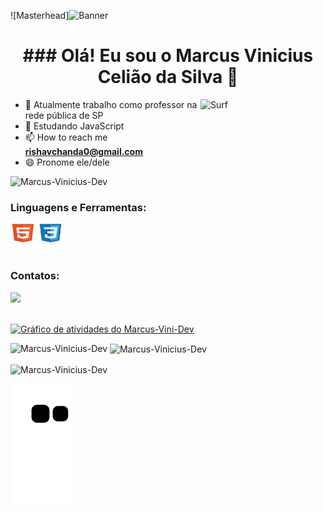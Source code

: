 ![Masterhead]![Banner](https://user-images.githubusercontent.com/114368047/194932039-d252774c-8987-426a-bbd1-fc875b5ee6c9.jpg)
<h1 align="center">### Olá! Eu sou o Marcus Vinicius Celião da Silva 👋</h1>

<img align="right" alt="Surf" height="200" width="200"  src="https://user-images.githubusercontent.com/114368047/194947774-51ca199c-92c4-4d00-9331-ead29e353a66.png">

- 🔭 Atualmente trabalho como professor na rede pública de SP
- 🌱 Estudando JavaScript
- 📫 How to reach me **rishavchanda0@gmail.com**
- 😄 Pronome ele/dele

<p align="left"> <img src="https://komarev.com/ghpvc/?username=Marcus-Vinicius-Dev&label=Profile%20views&color=0e75b6&style=flat" alt="Marcus-Vinicius-Dev" /> </p>

<h3 align="left">Linguagens e Ferramentas:</h3>
<div align="left" style="display: inline_block">
  <img alt="Marcus-HTML" height="30" width="40" src="https://raw.githubusercontent.com/devicons/devicon/master/icons/html5/html5-original.svg">
  <img alt="Marcus-CSS" height="30" width="40" src="https://raw.githubusercontent.com/devicons/devicon/master/icons/css3/css3-original.svg">
</div><br>
  
<h3 align="left">Contatos:</h3>
<div align="left" style="display: inline_block"> 
  <a href = "mailto:marcus.vini.dev@gmail.com"><img src="https://img.shields.io/badge/-Gmail-%23333?style=for-the-badge&logo=gmail&logoColor=white" target="_blank"></a>
</div><br>

[![Gráfico de atividades do Marcus-Vini-Dev](https://activity-graph.herokuapp.com/graph?username=Marcus-Vinicius-Dev&&theme=xcode)](https://github.com/Marcus-Vinicius-Dev)
  
  <p><img align="left" src="https://github-readme-stats.vercel.app/api/top-langs?username=Marcus-Vinicius-Dev&show_icons=true&locale=en&layout=compact&theme=dark" alt="Marcus-Vinicius-Dev" /></p>

<p>&nbsp;<img align="center" src="https://github-readme-stats.vercel.app/api?username=Marcus-Vinicius-Dev&show_icons=true&locale=en&theme=dark" alt="Marcus-Vinicius-Dev" /></p>

<p><img align="center" src="https://github-readme-streak-stats.herokuapp.com/?user=Marcus-Vinicius-Dev&&theme=dark" alt="Marcus-Vinicius-Dev" /></p>

 
  ![Snake animation](https://github.com/Marcus-Vinicius-Dev/Marcus-Vinicius-Dev/blob/output/github-contribution-grid-snake.svg)
 
